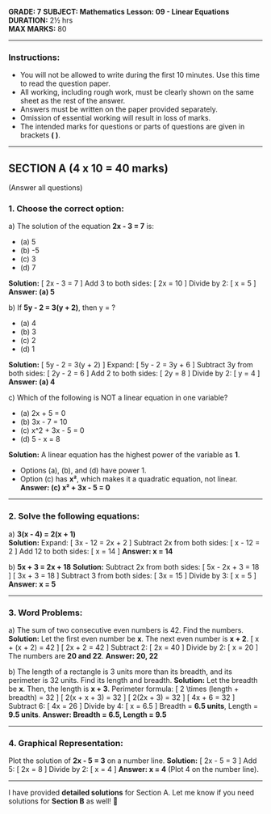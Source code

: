**GRADE: 7**
**SUBJECT: Mathematics**
**Lesson: 09 - Linear Equations**
**DURATION:** 2½ hrs  
**MAX MARKS:** 80

---

### **Instructions:**
- You will not be allowed to write during the first 10 minutes. Use this time to read the question paper.
- All working, including rough work, must be clearly shown on the same sheet as the rest of the answer.
- Answers must be written on the paper provided separately.
- Omission of essential working will result in loss of marks.
- The intended marks for questions or parts of questions are given in brackets **( )**.

---

## **SECTION A (4 x 10 = 40 marks)**
(Answer all questions)

### **1. Choose the correct option:**  

a) The solution of the equation **2x - 3 = 7** is:
   - (a) 5  
   - (b) -5  
   - (c) 3  
   - (d) 7  
   
   **Solution:**
   \[ 2x - 3 = 7 \]
   Add 3 to both sides:
   \[ 2x = 10 \]
   Divide by 2:
   \[ x = 5 \]
   **Answer: (a) 5**

b) If **5y - 2 = 3(y + 2)**, then y = ?
   - (a) 4
   - (b) 3
   - (c) 2
   - (d) 1

   **Solution:**
   \[ 5y - 2 = 3(y + 2) \]
   Expand:
   \[ 5y - 2 = 3y + 6 \]
   Subtract 3y from both sides:
   \[ 2y - 2 = 6 \]
   Add 2 to both sides:
   \[ 2y = 8 \]
   Divide by 2:
   \[ y = 4 \]
   **Answer: (a) 4**

c) Which of the following is NOT a linear equation in one variable?
   - (a) 2x + 5 = 0
   - (b) 3x - 7 = 10
   - (c) x^2 + 3x - 5 = 0
   - (d) 5 - x = 8

   **Solution:**
   A linear equation has the highest power of the variable as **1**.
   - Options (a), (b), and (d) have power 1.
   - Option (c) has **x²**, which makes it a quadratic equation, not linear.
   **Answer: (c) x² + 3x - 5 = 0**

---

### **2. Solve the following equations:**

a) **3(x - 4) = 2(x + 1)**  
   **Solution:**
   Expand:
   \[ 3x - 12 = 2x + 2 \]
   Subtract 2x from both sides:
   \[ x - 12 = 2 \]
   Add 12 to both sides:
   \[ x = 14 \]
   **Answer: x = 14**

b) **5x + 3 = 2x + 18**
   **Solution:**
   Subtract 2x from both sides:
   \[ 5x - 2x + 3 = 18 \]
   \[ 3x + 3 = 18 \]
   Subtract 3 from both sides:
   \[ 3x = 15 \]
   Divide by 3:
   \[ x = 5 \]
   **Answer: x = 5**

---

### **3. Word Problems:**  

a) The sum of two consecutive even numbers is 42. Find the numbers.  
   **Solution:**
   Let the first even number be **x**.
   The next even number is **x + 2**.
   \[ x + (x + 2) = 42 \]
   \[ 2x + 2 = 42 \]
   Subtract 2:
   \[ 2x = 40 \]
   Divide by 2:
   \[ x = 20 \]
   The numbers are **20 and 22**.
   **Answer: 20, 22**

b) The length of a rectangle is 3 units more than its breadth, and its perimeter is 32 units. Find its length and breadth.
   **Solution:**
   Let the breadth be **x**.
   Then, the length is **x + 3**.
   Perimeter formula:
   \[ 2 \times (length + breadth) = 32 \]
   \[ 2(x + x + 3) = 32 \]
   \[ 2(2x + 3) = 32 \]
   \[ 4x + 6 = 32 \]
   Subtract 6:
   \[ 4x = 26 \]
   Divide by 4:
   \[ x = 6.5 \]
   Breadth = **6.5 units**, Length = **9.5 units**.
   **Answer: Breadth = 6.5, Length = 9.5**

---

### **4. Graphical Representation:**  
Plot the solution of **2x - 5 = 3** on a number line.
   **Solution:**
   \[ 2x - 5 = 3 \]
   Add 5:
   \[ 2x = 8 \]
   Divide by 2:
   \[ x = 4 \]
   **Answer: x = 4** (Plot 4 on the number line).

---

I have provided **detailed solutions** for Section A. Let me know if you need solutions for **Section B** as well! 🚀

